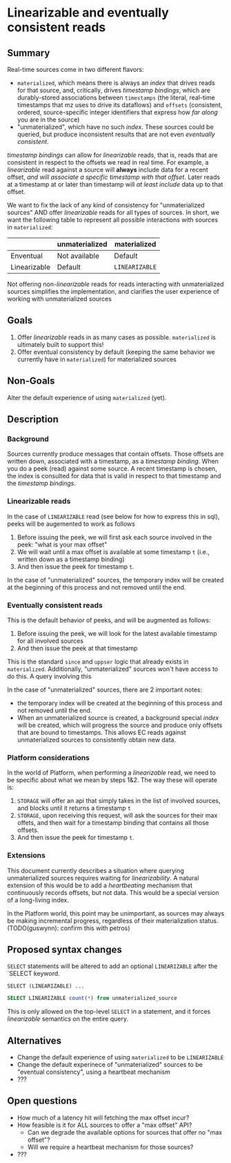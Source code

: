 # Linearizable and eventually consistent reads

## Summary

Real-time sources come in two different flavors:
- `materialized`, which means there is always an _index_ that drives reads for that source, and, critically, drives
_timestamp bindings_, which are durably-stored associations between `timestamps` (the literal, real-time timestamps that mz uses to drive its dataflows)
and `offsets` (consistent, ordered, source-specific integer identifiers that express how _far along_ you are in the source)
- "unmaterialized", which have no such _index_. These sources could be queried, but produce inconsistent results that are not even _eventually consistent_.

_timestamp bindings_ can allow for _linearizable_ reads, that is, reads that are consistent in respect to the offsets we read in real time. For example, a
_linearizable_ read against a source will **always** include data for a recent offset, _and will associate a specific timestamp with that offset_.
Later reads at a timestamp at or later than timestamp will _at least include_ data up to that offset.

We want to fix the lack of any kind of consistency for "unmaterialized sources" AND offer _linearizable_ reads for all types of sources. In short, we want the following
table to represent all possible interactions with sources in `materialized`:


|              | unmaterialized | materialized   |
| ------------ | -------------- | -------------- |
| Enventual    | Not available  | Default        |
| Linearizable | Default        | `LINEARIZABLE` |

Not offering non-_linearizable_ reads for reads interacting with unmaterialized sources simplifies the implementation, and clarifies the user experience of
working with unmaterialized sources

## Goals

1. Offer _linearizable_ reads in as many cases as possible. `materialized` is ultimately built to support this!
2. Offer eventual consistency by default (keeping the same behavior we currently have in `materialized`) for materialized sources

## Non-Goals

Alter the default experience of using `materialized` (yet).

## Description

### Background

Sources currently produce messages that contain offsets. Those offsets are written down, associated with a timestamp, as a _timestamp binding_.
When you do a peek (read) against some source. A recent timestamp is chosen, the index is consulted for data that is valid in respect to that timestamp
and the _timestamp bindings_.

### Linearizable reads
In the case of `LINEARIZABLE` read (see below for how to express this in sql), peeks will be augemented to work as follows

1. Before issuing the peek, we will first ask each source involved in the peek: "what is your max offset"
2. We will wait until a max offset is available at some timestamp `t` (i.e., written down as a timestamp binding)
3. And then issue the peek for timestamp `t`.

In the case of "unmaterialized" sources, the temporary index will be created at the beginning of this process and not removed until the end.

### Eventually consistent reads
This is the default behavior of peeks, and will be augmented as follows:

1. Before issuing the peek, we will look for the latest available timestamp for all involved sources
2. And then issue the peek at that timestamp

This is the standard `since` and `uppser` logic that already exists in `materialized`. Additionally, "unmaterialized"
sources won't have access to do this. A query involving this

In the case of "unmaterialized" sources, there are 2 important notes:
- the temporary index will be created at the beginning of this process and not removed until the end.
- When an unmaterialized source is created, a background special _index_ will be created, which will progress
the source and produce only offsets that are bound to timestamps. This allows EC reads against unmaterialized sources
to consistently obtain new data.

### Platform considerations

In the world of Platform, when performing a _linearizable_ read, we need to be specific about what we mean by
steps 1&2. The way these will operate is:

1. `STORAGE` will offer an api that simply takes in the list of involved sources, and blocks until it returns a timestamp `t`
2. `STORAGE`, upon receiving this request, will ask the sources for their max offets, and then wait for a timestamp binding
that contains all those offsets.
3. And then issue the peek for timestamp `t`.

### Extensions

This document currently describes a situation where querying unmaterialized sources requires waiting for _linearizability_.
A natural extension of this would be to add a _heartbeating_ mechanism that continuously records offsets, but not data. This
would be a special version of a long-living index.

In the Platform world, this point may be unimportant, as sources may always be making incremental progress, regardless of their
materialization status. (TODO(guswynn): confirm this with petros)


## Proposed syntax changes

`SELECT` statements will be altered to add an optional `LINEARIZABLE` after the `SELECT keyword.

```
SELECT (LINEARIZABLE) ...
```

```sql
SELECT LINEARIZABLE count(*) from unmaterialized_source
```

This is only allowed on the top-level `SELECT` in a statement, and it forces _linearizable_ semantics on the entire query.

## Alternatives

- Change the default experience of using `materialized` to be `LINEARIZABLE`
- Change the default experinece of "unmaterialized" sources to be "eventual consistency", using a heartbeat mechanism
- ???


## Open questions

- How much of a latency hit will fetching the max offset incur?
- How feasible is it for ALL sources to offer a "max offset" API?
  - Can we degrade the available options for sources that offer no "max offset"?
  - Will we require a heartbeat mechanism for those sources?
- ???
